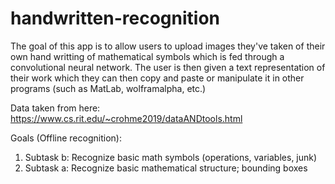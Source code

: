 # handwritten-recognition
The goal of this app is to allow users to upload images they've taken of their own hand writting of mathematical symbols which is fed through a convolutional neural network. The user is then given a text representation of their work which they can then copy and paste or manipulate it in other programs (such as MatLab, wolframalpha, etc.)

Data taken from here: https://www.cs.rit.edu/~crohme2019/dataANDtools.html

Goals (Offline recognition):
1. Subtask b: Recognize basic math symbols (operations, variables, junk)
2. Subtask a: Recognize basic mathematical structure; bounding boxes